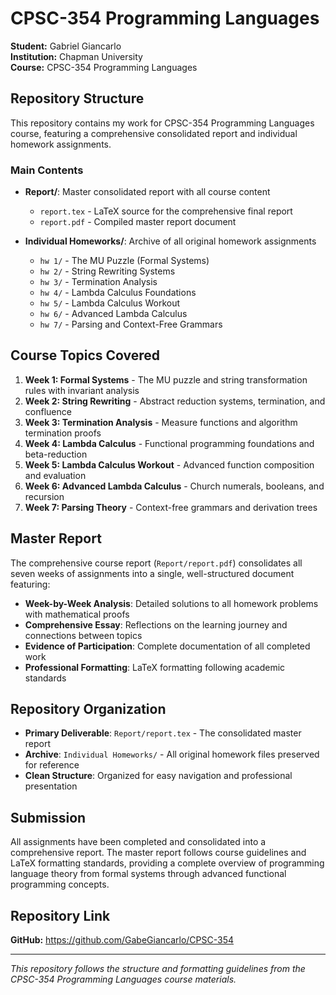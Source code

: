 # CPSC-354 Programming Languages

**Student:** Gabriel Giancarlo  
**Institution:** Chapman University  
**Course:** CPSC-354 Programming Languages

## Repository Structure

This repository contains my work for CPSC-354 Programming Languages course, featuring a comprehensive consolidated report and individual homework assignments.

### Main Contents

- **Report/**: Master consolidated report with all course content
  - `report.tex` - LaTeX source for the comprehensive final report
  - `report.pdf` - Compiled master report document

- **Individual Homeworks/**: Archive of all original homework assignments
  - `hw 1/` - The MU Puzzle (Formal Systems)
  - `hw 2/` - String Rewriting Systems  
  - `hw 3/` - Termination Analysis
  - `hw 4/` - Lambda Calculus Foundations
  - `hw 5/` - Lambda Calculus Workout
  - `hw 6/` - Advanced Lambda Calculus
  - `hw 7/` - Parsing and Context-Free Grammars

## Course Topics Covered

1. **Week 1: Formal Systems** - The MU puzzle and string transformation rules with invariant analysis
2. **Week 2: String Rewriting** - Abstract reduction systems, termination, and confluence
3. **Week 3: Termination Analysis** - Measure functions and algorithm termination proofs
4. **Week 4: Lambda Calculus** - Functional programming foundations and beta-reduction
5. **Week 5: Lambda Calculus Workout** - Advanced function composition and evaluation
6. **Week 6: Advanced Lambda Calculus** - Church numerals, booleans, and recursion
7. **Week 7: Parsing Theory** - Context-free grammars and derivation trees

## Master Report

The comprehensive course report (`Report/report.pdf`) consolidates all seven weeks of assignments into a single, well-structured document featuring:

- **Week-by-Week Analysis**: Detailed solutions to all homework problems with mathematical proofs
- **Comprehensive Essay**: Reflections on the learning journey and connections between topics
- **Evidence of Participation**: Complete documentation of all completed work
- **Professional Formatting**: LaTeX formatting following academic standards

## Repository Organization

- **Primary Deliverable**: `Report/report.tex` - The consolidated master report
- **Archive**: `Individual Homeworks/` - All original homework files preserved for reference
- **Clean Structure**: Organized for easy navigation and professional presentation

## Submission

All assignments have been completed and consolidated into a comprehensive report. The master report follows course guidelines and LaTeX formatting standards, providing a complete overview of programming language theory from formal systems through advanced functional programming concepts.

## Repository Link

**GitHub:** https://github.com/GabeGiancarlo/CPSC-354

---

*This repository follows the structure and formatting guidelines from the CPSC-354 Programming Languages course materials.*